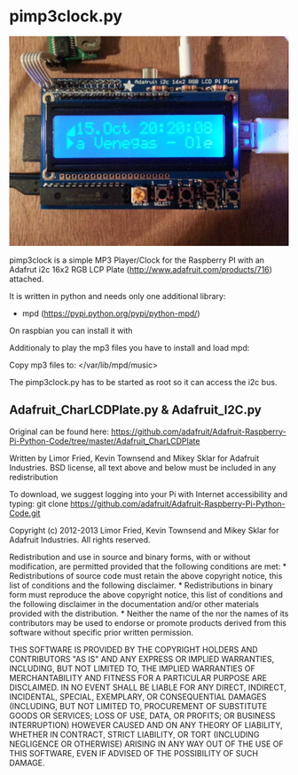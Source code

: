 pimp3clock.py
=============

![pimp3clock Image](pimp3clock.jpg)

pimp3clock is a simple MP3 Player/Clock for the Raspberry PI with an
Adafrut i2c 16x2 RGB LCP Plate (http://www.adafruit.com/products/716)
attached.

It is written in python and needs only one additional library:

- mpd (https://pypi.python.org/pypi/python-mpd/)

On raspbian you can install it with <sudo apt-get install python-mpd>

Additionaly to play the mp3 files you have to install and load mpd:

<sudo apt-get install mpd>

Copy mp3 files to: </var/lib/mpd/music>

The pimp3clock.py has to be started as root so it can access the i2c bus.



Adafruit_CharLCDPlate.py & Adafruit_I2C.py
------------------------------------------

Original can be found here: https://github.com/adafruit/Adafruit-Raspberry-Pi-Python-Code/tree/master/Adafruit_CharLCDPlate

Written by Limor Fried, Kevin Townsend and Mikey Sklar for Adafruit Industries.
  BSD license, all text above and below must be included in any redistribution

  To download, we suggest logging into your Pi with Internet accessibility and typing:
  git clone https://github.com/adafruit/Adafruit-Raspberry-Pi-Python-Code.git

Copyright (c) 2012-2013 Limor Fried, Kevin Townsend and Mikey Sklar for Adafruit Industries.
All rights reserved.

Redistribution and use in source and binary forms, with or without
modification, are permitted provided that the following conditions are met:
    * Redistributions of source code must retain the above copyright
      notice, this list of conditions and the following disclaimer.
    * Redistributions in binary form must reproduce the above copyright
      notice, this list of conditions and the following disclaimer in the
      documentation and/or other materials provided with the distribution.
    * Neither the name of the <organization> nor the
      names of its contributors may be used to endorse or promote products
      derived from this software without specific prior written permission.

THIS SOFTWARE IS PROVIDED BY THE COPYRIGHT HOLDERS AND CONTRIBUTORS "AS IS" AND
ANY EXPRESS OR IMPLIED WARRANTIES, INCLUDING, BUT NOT LIMITED TO, THE IMPLIED
WARRANTIES OF MERCHANTABILITY AND FITNESS FOR A PARTICULAR PURPOSE ARE
DISCLAIMED. IN NO EVENT SHALL <COPYRIGHT HOLDER> BE LIABLE FOR ANY
DIRECT, INDIRECT, INCIDENTAL, SPECIAL, EXEMPLARY, OR CONSEQUENTIAL DAMAGES
(INCLUDING, BUT NOT LIMITED TO, PROCUREMENT OF SUBSTITUTE GOODS OR SERVICES;
LOSS OF USE, DATA, OR PROFITS; OR BUSINESS INTERRUPTION) HOWEVER CAUSED AND
ON ANY THEORY OF LIABILITY, WHETHER IN CONTRACT, STRICT LIABILITY, OR TORT
(INCLUDING NEGLIGENCE OR OTHERWISE) ARISING IN ANY WAY OUT OF THE USE OF THIS
SOFTWARE, EVEN IF ADVISED OF THE POSSIBILITY OF SUCH DAMAGE.

